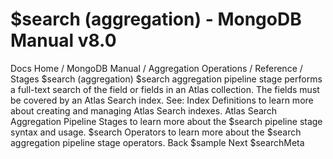 # $search (aggregation) - MongoDB Manual v8.0


Docs Home / MongoDB Manual / Aggregation Operations / Reference / Stages $search (aggregation) $search aggregation pipeline stage performs a full-text search of
the field or fields in an Atlas collection. The fields must be covered
by an Atlas Search index. See: Index Definitions to learn more about
creating and managing Atlas Search indexes. Atlas Search Aggregation Pipeline Stages to learn more about the $search pipeline stage syntax and usage. $search Operators to
learn more about the $search aggregation pipeline stage
operators. Back $sample Next $searchMeta
